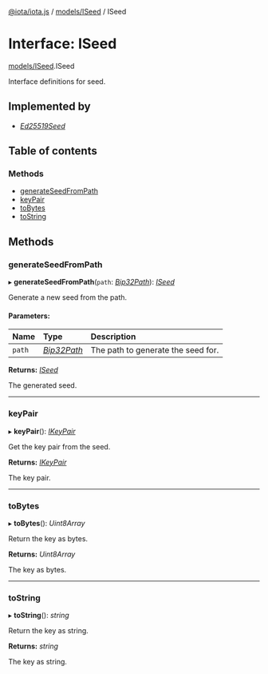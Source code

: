 [@iota/iota.js](../README.md) / [models/ISeed](../modules/models_iseed.md) / ISeed

# Interface: ISeed

[models/ISeed](../modules/models_iseed.md).ISeed

Interface definitions for seed.

## Implemented by

* [*Ed25519Seed*](../classes/seedtypes_ed25519seed.ed25519seed.md)

## Table of contents

### Methods

- [generateSeedFromPath](models_iseed.iseed.md#generateseedfrompath)
- [keyPair](models_iseed.iseed.md#keypair)
- [toBytes](models_iseed.iseed.md#tobytes)
- [toString](models_iseed.iseed.md#tostring)

## Methods

### generateSeedFromPath

▸ **generateSeedFromPath**(`path`: [*Bip32Path*](../classes/crypto_bip32path.bip32path.md)): [*ISeed*](models_iseed.iseed.md)

Generate a new seed from the path.

#### Parameters:

Name | Type | Description |
:------ | :------ | :------ |
`path` | [*Bip32Path*](../classes/crypto_bip32path.bip32path.md) | The path to generate the seed for.   |

**Returns:** [*ISeed*](models_iseed.iseed.md)

The generated seed.

___

### keyPair

▸ **keyPair**(): [*IKeyPair*](models_ikeypair.ikeypair.md)

Get the key pair from the seed.

**Returns:** [*IKeyPair*](models_ikeypair.ikeypair.md)

The key pair.

___

### toBytes

▸ **toBytes**(): *Uint8Array*

Return the key as bytes.

**Returns:** *Uint8Array*

The key as bytes.

___

### toString

▸ **toString**(): *string*

Return the key as string.

**Returns:** *string*

The key as string.
